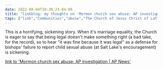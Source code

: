 ---date: 2022-08-04T10:30:23-04:00title: "linkblog: my thoughts on 'Mormon church sex abuse: AP investigation | AP News'"tags: ["link","Communities","abuse","The Church of Jesus Christ of Latter-day Saints","child abuse","sexual abuse"]---This is a horrifying, sickening story. When it's marriage equality, the Church is eager to say that being legal doesn't make something right (a bad take, for the record), so to hear "it was fine because it was legal" as a defense for bishops' failure to report child sexual abuse (at Salt Lake's encouragement) is sickening.[link to 'Mormon church sex abuse: AP investigation | AP News'](https://apnews.com/article/Mormon-church-sexual-abuse-investigation-e0e39cf9aa4fbe0d8c1442033b894660?taid=62eba8c09fe1e80001bd50e3)